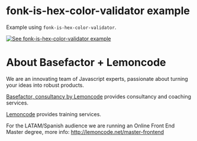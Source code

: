 # fonk-is-hex-color-validator example

Example using `fonk-is-hex-color-validator`.

[![See fonk-is-hex-color-validator example](https://codesandbox.io/static/img/play-codesandbox.svg)](https://codesandbox.io/s/github/lemoncode/fonk-is-hex-color-validator/tree/master/examples/ts)

# About Basefactor + Lemoncode

We are an innovating team of Javascript experts, passionate about turning your ideas into robust products.

[Basefactor, consultancy by Lemoncode](http://www.basefactor.com) provides consultancy and coaching services.

[Lemoncode](http://lemoncode.net/services/en/#en-home) provides training services.

For the LATAM/Spanish audience we are running an Online Front End Master degree, more info: http://lemoncode.net/master-frontend
